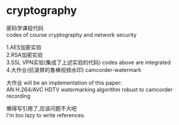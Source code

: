 # cryptography
密码学课程代码<br>
codes of course cryptography and network security

1.AES加密实验<br>
2.RSA加密实验<br>
3.SSL VPN实验(集成了上述实验的代码) codes above are integrated<br>
4.大作业(抗录屏的鲁棒视频水印) camcorder-watermark

大作业 will be an implementation of this paper:<br>
AN H.264/AVC HDTV watermarking algorithm robust to camcorder recording

懒得写引用了,应该问题不大吧<br>
I'm too lazy to write references.
